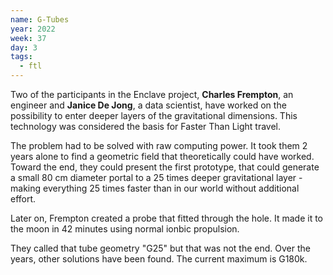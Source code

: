 ```yaml
---
name: G-Tubes
year: 2022
week: 37
day: 3
tags:
  - ftl
---
```


Two of the participants in the Enclave project, **Charles Frempton**, an
engineer and **Janice De Jong**, a data scientist, have worked on the
possibility to enter deeper layers of the gravitational dimensions. This
technology was considered the basis for Faster Than Light travel.

The problem had to be solved with raw computing power. It took them 2 years
alone to find a geometric field that theoretically could have worked. Toward the
end, they could present the first prototype, that could generate a small 80 cm
diameter portal to a 25 times deeper gravitational layer - making everything 25
times faster than in our world without additional effort.

Later on, Frempton created a probe that fitted through the hole. It made it to
the moon in 42 minutes using normal ionbic propulsion.

They called that tube geometry "G25" but that was not the end. Over the years,
other solutions have been found. The current maximum is G180k.
